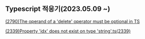 ## Typescript 적응기(2023.05.09 ~)

[(2790)The operand of a 'delete' operator must be optional in TS](https://bobbyhadz.com/blog/typescript-operand-of-delete-operator-must-be-optional)<br>

[(2339)Property 'idx' does not exist on type 'string'.ts(2339)](https://stackoverflow.com/questions/38324949/error-ts2339-property-x-does-not-exist-on-type-y)<br>
